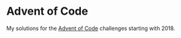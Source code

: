 # Advent of Code

My solutions for the [Advent of Code](https://adventofcode.com) challenges starting with 2018.